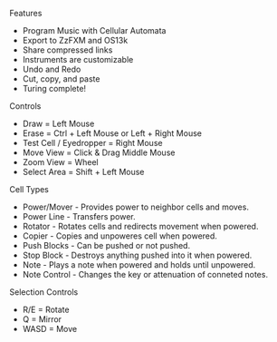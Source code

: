 Features
- Program Music with Cellular Automata
- Export to ZzFXM and OS13k
- Share compressed links
- Instruments are customizable
- Undo and Redo
- Cut, copy, and paste
- Turing complete!

Controls
- Draw = Left Mouse
- Erase = Ctrl + Left Mouse or Left + Right Mouse
- Test Cell / Eyedropper = Right Mouse
- Move View = Click & Drag Middle Mouse
- Zoom View = Wheel
- Select Area = Shift + Left Mouse

Cell Types
- Power/Mover - Provides power to neighbor cells and moves.
- Power Line - Transfers power.
- Rotator - Rotates cells and redirects movement when powered.
- Copier - Copies and unpoweres cell when powered.
- Push Blocks - Can be pushed or not pushed.
- Stop Block - Destroys anything pushed into it when powered.
- Note - Plays a note when powered and holds until unpowered.
- Note Control - Changes the key or attenuation of conneted notes.

Selection Controls
- R/E = Rotate
- Q = Mirror
- WASD = Move
